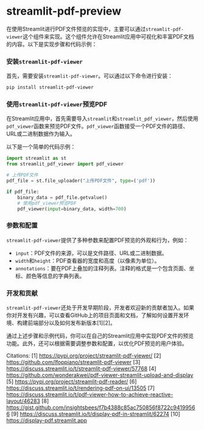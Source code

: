 # streamlit-pdf-preview

在使用Streamlit进行PDF文件预览的实现中，主要可以通过`streamlit-pdf-viewer`这个组件来实现。这个组件允许在Streamlit应用中可视化和丰富PDF文档的内容。以下是实现步骤和代码示例：

### 安装`streamlit-pdf-viewer`

首先，需要安装`streamlit-pdf-viewer`。可以通过以下命令进行安装：

```bash
pip install streamlit-pdf-viewer
```

### 使用`streamlit-pdf-viewer`预览PDF

在Streamlit应用中，首先需要导入`streamlit`和`streamlit_pdf_viewer`，然后使用`pdf_viewer`函数来预览PDF文件。`pdf_viewer`函数接受一个PDF文件的路径、URL或二进制数据作为输入。

以下是一个简单的代码示例：

```python
import streamlit as st
from streamlit_pdf_viewer import pdf_viewer

# 上传PDF文件
pdf_file = st.file_uploader("上传PDF文件", type=('pdf'))

if pdf_file:
    binary_data = pdf_file.getvalue()
    # 使用pdf_viewer预览PDF
    pdf_viewer(input=binary_data, width=700)
```

### 参数和配置

`streamlit-pdf-viewer`提供了多种参数来配置PDF预览的外观和行为，例如：

- `input`：PDF文件的来源，可以是文件路径、URL或二进制数据。
- `width`和`height`：PDF查看器的宽度和高度（以像素为单位）。
- `annotations`：要在PDF上叠加的注释列表。注释的格式是一个包含页面、坐标、颜色等信息的字典列表。

### 开发和贡献

`streamlit-pdf-viewer`还处于开发早期阶段，开发者欢迎新的贡献者加入。如果你对开发有兴趣，可以查看GitHub上的项目页面和文档，了解如何设置开发环境、构建前端部分以及如何发布新版本[1][2]。

通过上述步骤和示例代码，你可以在自己的Streamlit应用中实现PDF文件的预览功能。此外，还可以根据需要调整参数和配置，以优化PDF预览的用户体验。

Citations:
[1] https://pypi.org/project/streamlit-pdf-viewer/
[2] https://github.com/lfoppiano/streamlit-pdf-viewer
[3] https://discuss.streamlit.io/t/streamlit-pdf-viewer/57768
[4] https://github.com/wonderakwei/pdf-viewer-streamlit-upload-and-display
[5] https://pypi.org/project/streamlit-pdf-reader/
[6] https://discuss.streamlit.io/t/rendering-pdf-on-ui/13505
[7] https://discuss.streamlit.io/t/pdf-viewer-how-to-achieve-reactive-layout/46283
[8] https://gist.github.com/insightsbees/f7b4388c85ac750856f8722c94199566
[9] https://discuss.streamlit.io/t/display-pdf-in-streamlit/62274
[10] https://display-pdf.streamlit.app


